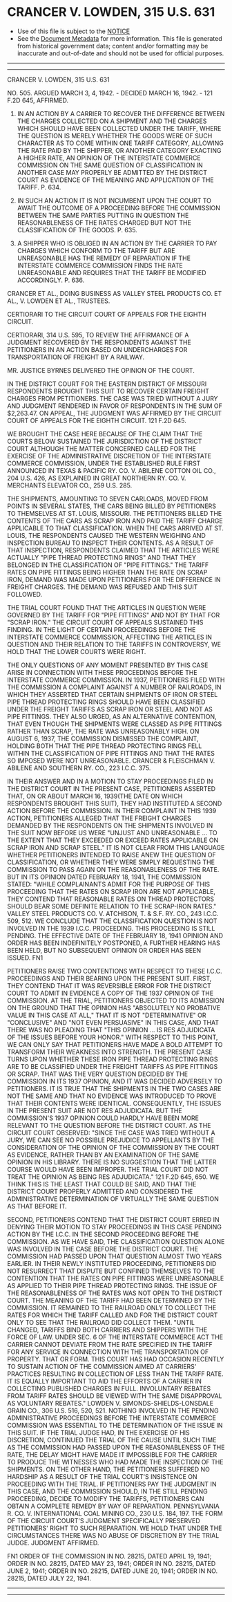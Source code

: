 ---
---

# CRANCER V. LOWDEN, 315 U.S. 631

* Use of this file is subject to the [NOTICE](https://github.com/publicdocs/notice/blob/master/NOTICE)
* See the [Document Metadata](../../../) for more information.
  This file is generated from historical government data; content and/or formatting may be inaccurate and out-of-date and should not be used for official purposes.

----------
----------

CRANCER V. LOWDEN, 315 U.S. 631

NO. 505.  ARGUED MARCH 3, 4, 1942.  - DECIDED MARCH 16, 1942.  - 121 F.2D 645, AFFIRMED.

1.  IN AN ACTION BY A CARRIER TO RECOVER THE DIFFERENCE BETWEEN THE CHARGES COLLECTED ON A SHIPMENT AND THE CHARGES WHICH SHOULD HAVE BEEN COLLECTED UNDER THE TARIFF, WHERE THE QUESTION IS MERELY WHETHER THE GOODS WERE OF SUCH CHARACTER AS TO COME WITHIN ONE TARIFF CATEGORY, ALLOWING THE RATE PAID BY THE SHIPPER, OR ANOTHER CATEGORY EXACTING A HIGHER RATE, AN OPINION OF THE INTERSTATE COMMERCE COMMISSION ON THE SAME QUESTION OF CLASSIFICATION IN ANOTHER CASE MAY PROPERLY BE ADMITTED BY THE DISTRICT COURT AS EVIDENCE OF THE MEANING AND APPLICATION OF THE TARIFF.  P. 634.

2.  IN SUCH AN ACTION IT IS NOT INCUMBENT UPON THE COURT TO AWAIT THE OUTCOME OF A PROCEEDING BEFORE THE COMMISSION BETWEEN THE SAME PARTIES PUTTING IN QUESTION THE REASONABLENESS OF THE RATES CHARGED BUT NOT THE CLASSIFICATION OF THE GOODS.  P. 635.

3.  A SHIPPER WHO IS OBLIGED IN AN ACTION BY THE CARRIER TO PAY CHARGES WHICH CONFORM TO THE TARIFF BUT ARE UNREASONABLE HAS THE REMEDY OF REPARATION IF THE INTERSTATE COMMERCE COMMISSION FINDS THE RATE UNREASONABLE AND REQUIRES THAT THE TARIFF BE MODIFIED ACCORDINGLY.  P. 636.

CRANCER ET AL., DOING BUSINESS AS VALLEY STEEL PRODUCTS CO. ET AL., V. LOWDEN ET AL., TRUSTEES.

CERTIORARI TO THE CIRCUIT COURT OF APPEALS FOR THE EIGHTH CIRCUIT.

CERTIORARI, 314 U.S. 595, TO REVIEW THE AFFIRMANCE OF A JUDGMENT RECOVERED BY THE RESPONDENTS AGAINST THE PETITIONERS IN AN ACTION BASED ON UNDERCHARGES FOR TRANSPORTATION OF FREIGHT BY A RAILWAY.

MR. JUSTICE BYRNES DELIVERED THE OPINION OF THE COURT.

IN THE DISTRICT COURT FOR THE EASTERN DISTRICT OF MISSOURI RESPONDENTS BROUGHT THIS SUIT TO RECOVER CERTAIN FREIGHT CHARGES FROM PETITIONERS.  THE CASE WAS TRIED WITHOUT A JURY AND JUDGMENT RENDERED IN FAVOR OF RESPONDENTS IN THE SUM OF $2,263.47.  ON APPEAL, THE JUDGMENT WAS AFFIRMED BY THE CIRCUIT COURT OF APPEALS FOR THE EIGHTH CIRCUIT.  121 F.2D 645.

WE BROUGHT THE CASE HERE BECAUSE OF THE CLAIM THAT THE COURTS BELOW SUSTAINED THE JURISDICTION OF THE DISTRICT COURT ALTHOUGH THE MATTER CONCERNED CALLED FOR THE EXERCISE OF THE ADMINISTRATIVE DISCRETION OF THE INTERSTATE COMMERCE COMMISSION, UNDER THE ESTABLISHED RULE FIRST ANNOUNCED IN TEXAS & PACIFIC RY. CO. V. ABILENE COTTON OIL CO., 204 U.S. 426, AS EXPLAINED IN GREAT NORTHERN RY. CO. V. MERCHANTS ELEVATOR CO., 259 U.S. 285.

THE SHIPMENTS, AMOUNTING TO SEVEN CARLOADS, MOVED FROM POINTS IN SEVERAL STATES, THE CARS BEING BILLED BY PETITIONERS TO THEMSELVES AT ST. LOUIS, MISSOURI.  THE PETITIONERS BILLED THE CONTENTS OF THE CARS AS SCRAP IRON AND PAID THE TARIFF CHARGE APPLICABLE TO THAT CLASSIFICATION.  WHEN THE CARS ARRIVED AT ST. LOUIS, THE RESPONDENTS CAUSED THE WESTERN WEIGHING AND INSPECTION BUREAU TO INSPECT THEIR CONTENTS.  AS A RESULT OF THAT INSPECTION, RESPONDENTS CLAIMED THAT THE ARTICLES WERE ACTUALLY "PIPE THREAD PROTECTING RINGS" AND THAT THEY BELONGED IN THE CLASSIFICATION OF "PIPE FITTINGS."  THE TARIFF RATES ON PIPE FITTINGS BEING HIGHER THAN THE RATE ON SCRAP IRON, DEMAND WAS MADE UPON PETITIONERS FOR THE DIFFERENCE IN FREIGHT CHARGES.  THE DEMAND WAS REFUSED AND THIS SUIT FOLLOWED.

THE TRIAL COURT FOUND THAT THE ARTICLES IN QUESTION WERE GOVERNED BY THE TARIFF FOR "PIPE FITTINGS" AND NOT BY THAT FOR "SCRAP IRON."  THE CIRCUIT COURT OF APPEALS SUSTAINED THIS FINDING.  IN THE LIGHT OF CERTAIN PROCEEDINGS BEFORE THE INTERSTATE COMMERCE COMMISSION, AFFECTING THE ARTICLES IN QUESTION AND THEIR RELATION TO THE TARIFFS IN CONTROVERSY, WE HOLD THAT THE LOWER COURTS WERE RIGHT.

THE ONLY QUESTIONS OF ANY MOMENT PRESENTED BY THIS CASE ARISE IN CONNECTION WITH THESE PROCEEDINGS BEFORE THE INTERSTATE COMMERCE COMMISSION.  IN 1937, PETITIONERS FILED WITH THE COMMISSION A COMPLAINT AGAINST A NUMBER OF RAILROADS, IN WHICH THEY ASSERTED THAT CERTAIN SHIPMENTS OF IRON OR STEEL PIPE THREAD PROTECTING RINGS SHOULD HAVE BEEN CLASSIFIED UNDER THE FREIGHT TARIFFS AS SCRAP IRON OR STEEL AND NOT AS PIPE FITTINGS.  THEY ALSO URGED, AS AN ALTERNATIVE CONTENTION, THAT EVEN THOUGH THE SHIPMENTS WERE CLASSED AS PIPE FITTINGS RATHER THAN SCRAP, THE RATE WAS UNREASONABLY HIGH.  ON AUGUST 6, 1937, THE COMMISSION DISMISSED THE COMPLAINT, HOLDING BOTH THAT THE PIPE THREAD PROTECTING RINGS FELL WITHIN THE CLASSIFICATION OF PIPE FITTINGS AND THAT THE RATES SO IMPOSED WERE NOT UNREASONABLE.  CRANCER & FLEISCHMAN V. ABILENE AND SOUTHERN RY. CO., 223 I.C.C. 375.

IN THEIR ANSWER AND IN A MOTION TO STAY PROCEEDINGS FILED IN THE DISTRICT COURT IN THE PRESENT CASE, PETITIONERS ASSERTED THAT, ON OR ABOUT MARCH 16, 1939(THE DATE ON WHICH RESPONDENTS BROUGHT THIS SUIT), THEY HAD INSTITUTED A SECOND ACTION BEFORE THE COMMISSION.  IN THEIR COMPLAINT IN THIS 1939 ACTION, PETITIONERS ALLEGED THAT THE FREIGHT CHARGES DEMANDED BY THE RESPONDENTS ON THE SHIPMENTS INVOLVED IN THE SUIT NOW BEFORE US WERE "UNJUST AND UNREASONABLE  ...  TO THE EXTENT THAT THEY EXCEEDED OR EXCEED RATES APPLICABLE ON SCRAP IRON AND SCRAP STEEL."  IT IS NOT CLEAR FROM THIS LANGUAGE WHETHER PETITIONERS INTENDED TO RAISE ANEW THE QUESTION OF CLASSIFICATION, OR WHETHER THEY WERE SIMPLY REQUESTING THE COMMISSION TO PASS AGAIN ON THE REASONABLENESS OF THE RATE.  BUT IN ITS OPINION DATED FEBRUARY 18, 1941, THE COMMISSION STATED:  "WHILE COMPLAINANTS ADMIT FOR THE PURPOSE OF THIS PROCEEDING THAT THE RATES ON SCRAP IRON ARE NOT APPLICABLE, THEY CONTEND THAT REASONABLE RATES ON THREAD PROTECTORS SHOULD BEAR SOME DEFINITE RELATION TO THE SCRAP-IRON RATES."  VALLEY STEEL PRODUCTS CO. V. ATCHISON, T. & S.F. RY. CO., 243 I.C.C. 509, 512.  WE CONCLUDE THAT THE CLASSIFICATION QUESTION IS NOT INVOLVED IN THE 1939 I.C.C. PROCEEDING.  THIS PROCEEDING IS STILL PENDING.  THE EFFECTIVE DATE OF THE FEBRUARY 18, 1941 OPINION AND ORDER HAS BEEN INDEFINITELY POSTPONED, A FURTHER HEARING HAS BEEN HELD, BUT NO SUBSEQUENT OPINION OR ORDER HAS BEEN ISSUED.  FN1

PETITIONERS RAISE TWO CONTENTIONS WITH RESPECT TO THESE I.C.C. PROCEEDINGS AND THEIR BEARING UPON THE PRESENT SUIT.  FIRST, THEY CONTEND THAT IT WAS REVERSIBLE ERROR FOR THE DISTRICT COURT TO ADMIT IN EVIDENCE A COPY OF THE 1937 OPINION OF THE COMMISSION.  AT THE TRIAL, PETITIONERS OBJECTED TO ITS ADMISSION ON THE GROUND THAT THE OPINION HAS "ABSOLUTELY NO PROBATIVE VALUE IN THIS CASE AT ALL," THAT IT IS NOT "DETERMINATIVE" OR "CONCLUSIVE" AND "NOT EVEN PERSUASIVE" IN THIS CASE, AND THAT THERE WAS NO PLEADING THAT "THIS OPINION  ...  IS RES ADJUDICATA OF THE ISSUES BEFORE YOUR HONOR."  WITH RESPECT TO THIS POINT, WE CAN ONLY SAY THAT PETITIONERS HAVE MADE A BOLD ATTEMPT TO TRANSFORM THEIR WEAKNESS INTO STRENGTH.  THE PRESENT CASE TURNS UPON WHETHER THESE IRON PIPE THREAD PROTECTING RINGS ARE TO BE CLASSIFIED UNDER THE FREIGHT TARIFFS AS PIPE FITTINGS OR SCRAP.  THAT WAS THE VERY QUESTION DECIDED BY THE COMMISSION IN ITS 1937 OPINION, AND IT WAS DECIDED ADVERSELY TO PETITIONERS.  IT IS TRUE THAT THE SHIPMENTS IN THE TWO CASES ARE NOT THE SAME AND THAT NO EVIDENCE WAS INTRODUCED TO PROVE THAT THEIR CONTENTS WERE IDENTICAL.  CONSEQUENTLY, THE ISSUES IN THE PRESENT SUIT ARE NOT RES ADJUDICATA.  BUT THE COMMISSION'S 1937 OPINION COULD HARDLY HAVE BEEN MORE RELEVANT TO THE QUESTION BEFORE THE DISTRICT COURT.  AS THE CIRCUIT COURT OBSERVED:  "SINCE THE CASE WAS TRIED WITHOUT A JURY, WE CAN SEE NO POSSIBLE PREJUDICE TO APPELLANTS BY THE CONSIDERATION OF THE OPINION OF THE COMMISSION BY THE COURT AS EVIDENCE, RATHER THAN BY AN EXAMINATION OF THE SAME OPINION IN HIS LIBRARY.  THERE IS NO SUGGESTION THAT THE LATTER COURSE WOULD HAVE BEEN IMPROPER.  THE TRIAL COURT DID NOT TREAT THE OPINION AS BEING RES ADJUDICATA."  121 F.2D 645, 650.  WE THINK THIS IS THE LEAST THAT COULD BE SAID, AND THAT THE DISTRICT COURT PROPERLY ADMITTED AND CONSIDERED THE ADMINISTRATIVE DETERMINATION OF VIRTUALLY THE SAME QUESTION AS THAT BEFORE IT.

SECOND, PETITIONERS CONTEND THAT THE DISTRICT COURT ERRED IN DENYING THEIR MOTION TO STAY PROCEEDINGS IN THIS CASE PENDING ACTION BY THE I.C.C. IN THE SECOND PROCEEDING BEFORE THE COMMISSION.  AS WE HAVE SAID, THE CLASSIFICATION QUESTION ALONE WAS INVOLVED IN THE CASE BEFORE THE DISTRICT COURT.  THE COMMISSION HAD PASSED UPON THAT QUESTION ALMOST TWO YEARS EARLIER.  IN THEIR NEWLY INSTITUTED PROCEEDING, PETITIONERS DID NOT RESURRECT THAT DISPUTE BUT CONFINED THEMSELVES TO THE CONTENTION THAT THE RATES ON PIPE FITTINGS WERE UNREASONABLE AS APPLIED TO THEIR PIPE THREAD PROTECTING RINGS.  THE ISSUE OF THE REASONABLENESS OF THE RATES WAS NOT OPEN TO THE DISTRICT COURT.  THE MEANING OF THE TARIFF HAD BEEN DETERMINED BY THE COMMISSION.  IT REMAINED TO THE RAILROAD ONLY TO COLLECT THE RATES FOR WHICH THE TARIFF CALLED AND FOR THE DISTRICT COURT ONLY TO SEE THAT THE RAILROAD DID COLLECT THEM.  "UNTIL CHANGED, TARIFFS BIND BOTH CARRIERS AND SHIPPERS WITH THE FORCE OF LAW.  UNDER SEC. 6 OF THE INTERSTATE COMMERCE ACT THE CARRIER CANNOT DEVIATE FROM THE RATE SPECIFIED IN THE TARIFF FOR ANY SERVICE IN CONNECTION WITH THE TRANSPORTATION OF PROPERTY.  THAT OR FORM.  THIS COURT HAS HAD OCCASION RECENTLY TO SUSTAIN ACTION OF THE COMMISSION AIMED AT CARRIERS' PRACTICES RESULTING IN COLLECTION OF LESS THAN THE TARIFF RATE.  IT IS EQUALLY IMPORTANT TO AID THE EFFORTS OF A CARRIER IN COLLECTING PUBLISHED CHARGES IN FULL.  INVOLUNTARY REBATES FROM TARIFF RATES SHOULD BE VIEWED WITH THE SAME DISAPPROVAL AS VOLUNTARY REBATES."  LOWDEN V. SIMONDS-SHIELDS-LONSDALE GRAIN CO., 306 U.S. 516, 520, 521.  NOTHING INVOLVED IN THE PENDING ADMINISTRATIVE PROCEEDINGS BEFORE THE INTERSTATE COMMERCE COMMISSION WAS ESSENTIAL TO THE DETERMINATION OF THE ISSUE IN THIS SUIT.  IF THE TRIAL JUDGE HAD, IN THE EXERCISE OF HIS DISCRETION, CONTINUED THE TRIAL OF THE CAUSE UNTIL SUCH TIME AS THE COMMISSION HAD PASSED UPON THE REASONABLENESS OF THE RATE, THE DELAY MIGHT HAVE MADE IT IMPOSSIBLE FOR THE CARRIER TO PRODUCE THE WITNESSES WHO HAD MADE THE INSPECTION OF THE SHIPMENTS.  ON THE OTHER HAND, THE PETITIONERS SUFFERED NO HARDSHIP AS A RESULT OF THE TRIAL COURT'S INSISTENCE ON PROCEEDING WITH THE TRIAL.  IF PETITIONERS PAY THE JUDGMENT IN THIS CASE, AND THE COMMISSION SHOULD, IN THE STILL PENDING PROCEEDING, DECIDE TO MODIFY THE TARIFFS, PETITIONERS CAN OBTAIN A COMPLETE REMEDY BY WAY OF REPARATION.  PENNSYLVANIA R. CO. V. INTERNATIONAL COAL MINING CO., 230 U.S. 184, 197.  THE FORM OF THE CIRCUIT COURT'S JUDGMENT SPECIFICALLY PRESERVED PETITIONERS' RIGHT TO SUCH REPARATION.  WE HOLD THAT UNDER THE CIRCUMSTANCES THERE WAS NO ABUSE OF DISCRETION BY THE TRIAL JUDGE.  JUDGMENT AFFIRMED.

FN1  ORDER OF THE COMMISSION IN NO. 28215, DATED APRIL 19, 1941; ORDER IN NO. 28215, DATED MAY 23, 1941; ORDER IN NO. 28215, DATED JUNE 2, 1941; ORDER IN NO. 28215, DATED JUNE 20, 1941; ORDER IN NO. 28215, DATED JULY 22, 1941.


----------
----------

